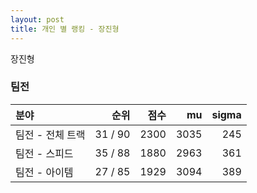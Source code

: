 ```yaml
---
layout: post
title: 개인 별 랭킹 - 장진형
---
```


장진형


### 팀전

| 분야 | 순위 | 점수 | mu | sigma |
|:---|---:|---:|---:|---:|
| 팀전 - 전체 트랙 | 31 / 90 | 2300 | 3035 | 245 |
| 팀전 - 스피드 | 35 / 88 | 1880 | 2963 | 361 |
| 팀전 - 아이템 | 27 / 85 | 1929 | 3094 | 389 |
